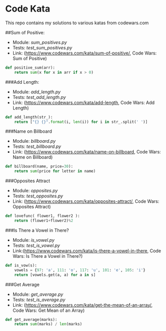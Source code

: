 # Code Kata
This repo contains my solutions to various katas from codewars.com

##Sum of Positive:  

- Module: *sum_positives.py*    
- Tests: *test_sum_positives.py*  
- Link: (https://www.codewars.com/kata/sum-of-positive/, Code Wars: Sum of Positive)

```python
def positive_sum(arr):
    return sum(x for x in arr if x > 0)
```

###Add Length:

- Module: *add_length.py*
- Tests: *test_add_length.py*
- Link: (https://www.codewars.com/kata/add-length, Code Wars: Add Length)

```python
def add_length(str_):
    return ["{} {}".format(i, len(i)) for i in str_.split(' ')]
```

###Name on Billboard

- Module: *billboard.py*
- Tests: *test_billboard.py*
- Link: (https://www.codewars.com/kata/name-on-billboard, Code Wars: Name on Billboard)

```python
def billboard(name, price=30):
    return sum(price for letter in name)
```

###Opposites Attract

- Module: *opposites.py*
- Tests: *test_opposites.py*
- Link: (https://www.codewars.com/kata/opposites-attract/, Code Wars: Opposites Attract)

```python
def lovefunc( flower1, flower2 ):
    return (flower1+flower2)%2
```

###Is There a Vowel in There?
- Module: *is_vowel.py*
- Tests: *test_is_vowel.py*
- Link:(https://www.codewars.com/kata/is-there-a-vowel-in-there, Code Wars: Is There a Vowel in There?)

```python
def is_vow(s):
    vowels = {97: 'a', 111: 'o', 117: 'u', 101: 'e', 105: 'i'}
    return [vowels.get(a, a) for a in s]
```

###Get Average
- Module: *get_average.py*
- Tests: *test_is_average.py*
- Link: (https://www.codewars.com/kata/get-the-mean-of-an-array/, Code Wars: Get Mean of an Array)

```python
def get_average(marks):
    return sum(marks) / len(marks)

```